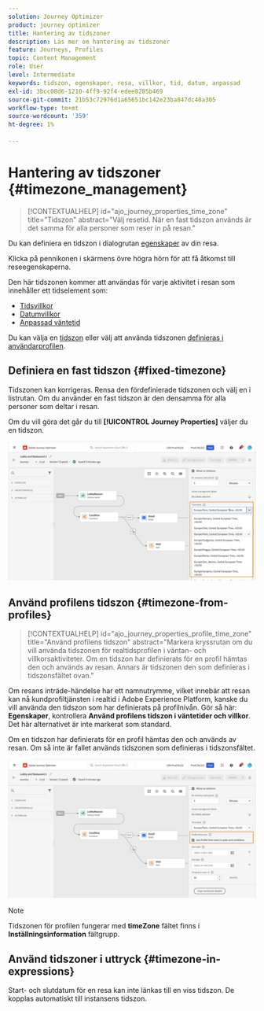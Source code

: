 ```yaml
---
solution: Journey Optimizer
product: journey optimizer
title: Hantering av tidszoner
description: Läs mer om hantering av tidszoner
feature: Journeys, Profiles
topic: Content Management
role: User
level: Intermediate
keywords: tidszon, egenskaper, resa, villkor, tid, datum, anpassad
exl-id: 3bcc08d6-1210-4ff9-92f4-edee8285b469
source-git-commit: 21b53c72976d1a65651bc142e23ba847dc40a305
workflow-type: tm+mt
source-wordcount: '359'
ht-degree: 1%

---
```


# Hantering av tidszoner {#timezone_management}

>[!CONTEXTUALHELP]
>id="ajo_journey_properties_time_zone"
>title="Tidszon"
>abstract="Välj resetid. När en fast tidszon används är det samma för alla personer som reser in på resan."


Du kan definiera en tidszon i dialogrutan [egenskaper](../building-journeys/journey-properties.md#timezone) av din resa.

Klicka på pennikonen i skärmens övre högra hörn för att få åtkomst till reseegenskaperna.

Den här tidszonen kommer att användas för varje aktivitet i resan som innehåller ett tidselement som:

* [Tidsvillkor](../building-journeys/condition-activity.md#time_condition)
* [Datumvillkor](../building-journeys/condition-activity.md#date_condition)
* [Anpassad väntetid](../building-journeys/wait-activity.md#custom)

<!--
* [Fixed date wait](../building-journeys/wait-activity.md#fixed_date)
-->

Du kan välja en [tidszon](#fixed-timezone) eller välj att använda tidszonen [definieras i användarprofilen](#timezone-from-profiles).

## Definiera en fast tidszon {#fixed-timezone}

Tidszonen kan korrigeras. Rensa den fördefinierade tidszonen och välj en i listrutan. Om du använder en fast tidszon är den densamma för alla personer som deltar i resan.

Om du vill göra det går du till **[!UICONTROL Journey Properties]** väljer du en tidszon.

![](assets/journey72.png)

## Använd profilens tidszon {#timezone-from-profiles}

>[!CONTEXTUALHELP]
>id="ajo_journey_properties_profile_time_zone"
>title="Använd profilens tidszon"
>abstract="Markera kryssrutan om du vill använda tidszonen för realtidsprofilen i väntan- och villkorsaktiviteter. Om en tidszon har definierats för en profil hämtas den och används av resan. Annars är tidszonen den som definieras i tidszonsfältet ovan."

Om resans inträde-händelse har ett namnutrymme, vilket innebär att resan kan nå kundprofiltjänsten i realtid i Adobe Experience Platform, kanske du vill använda den tidszon som har definierats på profilnivån. Gör så här: **Egenskaper**, kontrollera **Använd profilens tidszon i väntetider och villkor**. Det här alternativet är inte markerat som standard.

Om en tidszon har definierats för en profil hämtas den och används av resan. Om så inte är fallet används tidszonen som definieras i tidszonsfältet.

![](assets/journey73.png)

>[!NOTE]
>
>Tidszonen för profilen fungerar med **timeZone** fältet finns i **Inställningsinformation** fältgrupp.

## Använd tidszoner i uttryck {#timezone-in-expressions}

Start- och slutdatum för en resa kan inte länkas till en viss tidszon. De kopplas automatiskt till instansens tidszon.
